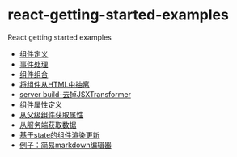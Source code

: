 # react-getting-started-examples
React getting started examples

<ul>
	<li><a href="define-a-component.html">组件定义</a></li>
	<li><a href="add-event.html">事件处理</a></li>
	<li><a href="compose-components.html">组件组合</a></li>
	<li><a href="separate-file.html">将组件从HTML中抽离</a></li>
	<li><a href="server-build-without-transform.html">server build-去掉JSXTransformer</a></li>
	<li><a href="using-properties.html">组件属性定义</a></li>
	<li><a href="get-props-from-parent.html">从父级组件获取属性</a></li>
	<li><a href="fetch-data-from-server.html">从服务端获取数据</a></li>
	<li><a href="update-if-state-change.html">基于state的组件渲染更新</a></li>
	<li><a href="work-with-other-library.html">例子：简易markdown编辑器</a></li>
</ul>
